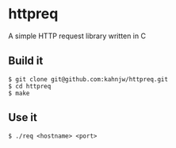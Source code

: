 # httpreq

A simple HTTP request library written in C

## Build it

```
$ git clone git@github.com:kahnjw/httpreq.git
$ cd httpreq
$ make
```

## Use it

```
$ ./req <hostname> <port>
```
